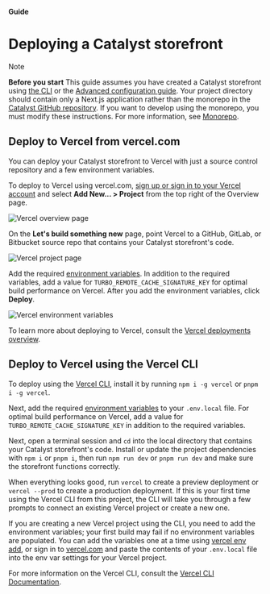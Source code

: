 **Guide**
# Deploying a Catalyst storefront

> [!NOTE]
> **Before you start**
> This guide assumes you have created a Catalyst storefront using [the CLI](/docs/getting_started.md) or the [Advanced configuration guide](/docs/monorepo.md). Your project directory should contain only a Next.js application rather than the monorepo in the [Catalyst GitHub repository](https://github.com/bigcommerce/catalyst). If you want to develop using the monorepo, you must modify these instructions. For more information, see [Monorepo](/docs/monorepo.md).

## Deploy to Vercel from vercel.com

You can deploy your Catalyst storefront to Vercel with just a source control repository and a few environment variables.

To deploy to Vercel using vercel.com, [sign up or sign in to your Vercel account](https://vercel.com/signup) and select **Add New... > Project** from the top right of the Overview page.

![Vercel overview page](https://storage.googleapis.com/bigcommerce-production-dev-center/images/catalyst/deployment-vercel-overview.jpg)

On the **Let's build something new** page, point Vercel to a GitHub, GitLab, or Bitbucket source repo that contains your Catalyst storefront's code. 

![Vercel project page](https://storage.googleapis.com/bigcommerce-production-dev-center/images/catalyst/deployment-vercel-project-page.jpg)

Add the required [environment variables](/docs/environment-variables.md). In addition to the required variables, add a value for `TURBO_REMOTE_CACHE_SIGNATURE_KEY` for optimal build performance on Vercel. After you add the environment variables, click **Deploy**.

![Vercel environment variables](https://storage.googleapis.com/bigcommerce-production-dev-center/images/catalyst/deployment-vercel-environment-variables.jpg)

To learn more about deploying to Vercel, consult the [Vercel deployments overview](https://vercel.com/docs/deployments/overview).

## Deploy to Vercel using the Vercel CLI

To deploy using the [Vercel CLI](https://vercel.com/docs/cli), install it by running `npm i -g vercel` or `pnpm i -g vercel`.

Next, add the required [environment variables](/docs/environment-variables.md) to your `.env.local` file. For optimal build performance on Vercel, add a value for `TURBO_REMOTE_CACHE_SIGNATURE_KEY` in addition to the required variables.

Next, open a terminal session and `cd` into the local directory that contains your Catalyst storefront's code. Install or update the project dependencies with `npm i` or `pnpm i`, then run `npm run dev` or `pnpm run dev` and make sure the storefront functions correctly.

When everything looks good, run `vercel` to create a preview deployment or `vercel --prod` to create a production deployment. If this is your first time using the Vercel CLI from this project, the CLI will take you through a few prompts to connect an existing Vercel project or create a new one.

If you are creating a new Vercel project using the CLI, you need to add the environment variables; your first build may fail if no environment variables are populated. You can add the variables one at a time using [vercel env add](https://vercel.com/docs/cli/env), or sign in to [vercel.com](https://vercel.com) and paste the contents of your `.env.local` file into the env var settings for your Vercel project.

For more information on the Vercel CLI, consult the [Vercel CLI Documentation](https://vercel.com/docs/cli).
